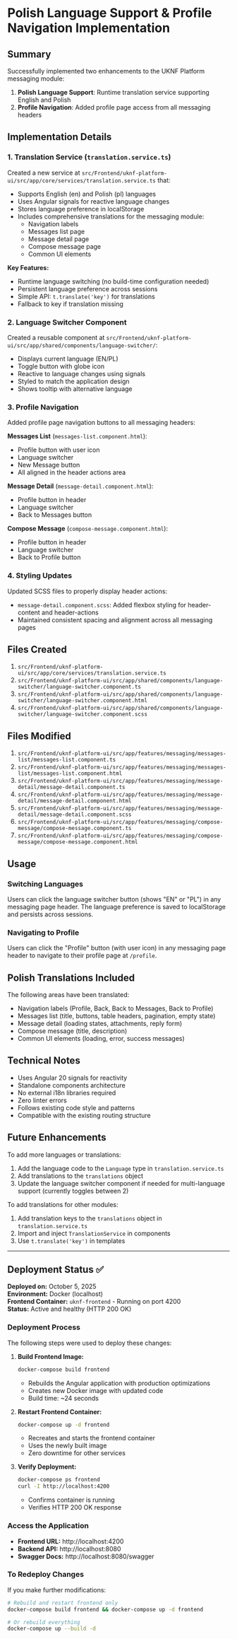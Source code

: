 # Polish Language Support & Profile Navigation Implementation

## Summary

Successfully implemented two enhancements to the UKNF Platform messaging module:

1. **Polish Language Support**: Runtime translation service supporting English and Polish
2. **Profile Navigation**: Added profile page access from all messaging headers

## Implementation Details

### 1. Translation Service (`translation.service.ts`)

Created a new service at `src/Frontend/uknf-platform-ui/src/app/core/services/translation.service.ts` that:

- Supports English (en) and Polish (pl) languages
- Uses Angular signals for reactive language changes
- Stores language preference in localStorage
- Includes comprehensive translations for the messaging module:
  - Navigation labels
  - Messages list page
  - Message detail page
  - Compose message page
  - Common UI elements

**Key Features:**

- Runtime language switching (no build-time configuration needed)
- Persistent language preference across sessions
- Simple API: `t.translate('key')` for translations
- Fallback to key if translation missing

### 2. Language Switcher Component

Created a reusable component at `src/Frontend/uknf-platform-ui/src/app/shared/components/language-switcher/`:

- Displays current language (EN/PL)
- Toggle button with globe icon
- Reactive to language changes using signals
- Styled to match the application design
- Shows tooltip with alternative language

### 3. Profile Navigation

Added profile page navigation buttons to all messaging headers:

**Messages List** (`messages-list.component.html`):

- Profile button with user icon
- Language switcher
- New Message button
- All aligned in the header actions area

**Message Detail** (`message-detail.component.html`):

- Profile button in header
- Language switcher
- Back to Messages button

**Compose Message** (`compose-message.component.html`):

- Profile button in header
- Language switcher
- Back to Profile button

### 4. Styling Updates

Updated SCSS files to properly display header actions:

- `message-detail.component.scss`: Added flexbox styling for header-content and header-actions
- Maintained consistent spacing and alignment across all messaging pages

## Files Created

1. `src/Frontend/uknf-platform-ui/src/app/core/services/translation.service.ts`
2. `src/Frontend/uknf-platform-ui/src/app/shared/components/language-switcher/language-switcher.component.ts`
3. `src/Frontend/uknf-platform-ui/src/app/shared/components/language-switcher/language-switcher.component.html`
4. `src/Frontend/uknf-platform-ui/src/app/shared/components/language-switcher/language-switcher.component.scss`

## Files Modified

1. `src/Frontend/uknf-platform-ui/src/app/features/messaging/messages-list/messages-list.component.ts`
2. `src/Frontend/uknf-platform-ui/src/app/features/messaging/messages-list/messages-list.component.html`
3. `src/Frontend/uknf-platform-ui/src/app/features/messaging/message-detail/message-detail.component.ts`
4. `src/Frontend/uknf-platform-ui/src/app/features/messaging/message-detail/message-detail.component.html`
5. `src/Frontend/uknf-platform-ui/src/app/features/messaging/message-detail/message-detail.component.scss`
6. `src/Frontend/uknf-platform-ui/src/app/features/messaging/compose-message/compose-message.component.ts`
7. `src/Frontend/uknf-platform-ui/src/app/features/messaging/compose-message/compose-message.component.html`

## Usage

### Switching Languages

Users can click the language switcher button (shows "EN" or "PL") in any messaging page header. The language preference is saved to localStorage and persists across sessions.

### Navigating to Profile

Users can click the "Profile" button (with user icon) in any messaging page header to navigate to their profile page at `/profile`.

## Polish Translations Included

The following areas have been translated:

- Navigation labels (Profile, Back, Back to Messages, Back to Profile)
- Messages list (title, buttons, table headers, pagination, empty state)
- Message detail (loading states, attachments, reply form)
- Compose message (title, description)
- Common UI elements (loading, error, success messages)

## Technical Notes

- Uses Angular 20 signals for reactivity
- Standalone components architecture
- No external i18n libraries required
- Zero linter errors
- Follows existing code style and patterns
- Compatible with the existing routing structure

## Future Enhancements

To add more languages or translations:

1. Add the language code to the `Language` type in `translation.service.ts`
2. Add translations to the `translations` object
3. Update the language switcher component if needed for multi-language support (currently toggles between 2)

To add translations for other modules:

1. Add translation keys to the `translations` object in `translation.service.ts`
2. Import and inject `TranslationService` in components
3. Use `t.translate('key')` in templates

---

## Deployment Status ✅

**Deployed on:** October 5, 2025  
**Environment:** Docker (localhost)  
**Frontend Container:** `uknf-frontend` - Running on port 4200  
**Status:** Active and healthy (HTTP 200 OK)

### Deployment Process

The following steps were used to deploy these changes:

1. **Build Frontend Image:**

   ```bash
   docker-compose build frontend
   ```

   - Rebuilds the Angular application with production optimizations
   - Creates new Docker image with updated code
   - Build time: ~24 seconds

2. **Restart Frontend Container:**

   ```bash
   docker-compose up -d frontend
   ```

   - Recreates and starts the frontend container
   - Uses the newly built image
   - Zero downtime for other services

3. **Verify Deployment:**
   ```bash
   docker-compose ps frontend
   curl -I http://localhost:4200
   ```

   - Confirms container is running
   - Verifies HTTP 200 OK response

### Access the Application

- **Frontend URL:** http://localhost:4200
- **Backend API:** http://localhost:8080
- **Swagger Docs:** http://localhost:8080/swagger

### To Redeploy Changes

If you make further modifications:

```bash
# Rebuild and restart frontend only
docker-compose build frontend && docker-compose up -d frontend

# Or rebuild everything
docker-compose up --build -d
```

